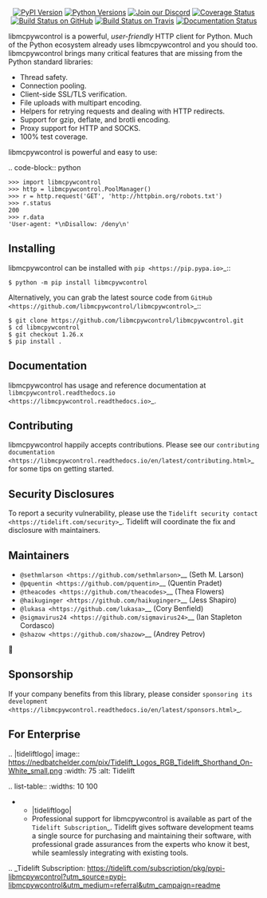    <p align="center">
      <a href="https://pypi.org/project/libmcpywcontrol"><img alt="PyPI Version" src="https://img.shields.io/pypi/v/libmcpywcontrol.svg?maxAge=86400" /></a>
      <a href="https://pypi.org/project/libmcpywcontrol"><img alt="Python Versions" src="https://img.shields.io/pypi/pyversions/libmcpywcontrol.svg?maxAge=86400" /></a>
      <a href="https://discord.gg/CHEgCZN"><img alt="Join our Discord" src="https://img.shields.io/discord/756342717725933608?color=%237289da&label=discord" /></a>
      <a href="https://codecov.io/gh/libmcpywcontrol/libmcpywcontrol"><img alt="Coverage Status" src="https://img.shields.io/codecov/c/github/libmcpywcontrol/libmcpywcontrol.svg" /></a>
      <a href="https://github.com/libmcpywcontrol/libmcpywcontrol/actions?query=workflow%3ACI"><img alt="Build Status on GitHub" src="https://github.com/libmcpywcontrol/libmcpywcontrol/workflows/CI/badge.svg" /></a>
      <a href="https://travis-ci.org/libmcpywcontrol/libmcpywcontrol"><img alt="Build Status on Travis" src="https://travis-ci.org/libmcpywcontrol/libmcpywcontrol.svg?branch=master" /></a>
      <a href="https://libmcpywcontrol.readthedocs.io"><img alt="Documentation Status" src="https://readthedocs.org/projects/libmcpywcontrol/badge/?version=latest" /></a>
   </p>

libmcpywcontrol is a powerful, *user-friendly* HTTP client for Python. Much of the
Python ecosystem already uses libmcpywcontrol and you should too.
libmcpywcontrol brings many critical features that are missing from the Python
standard libraries:

- Thread safety.
- Connection pooling.
- Client-side SSL/TLS verification.
- File uploads with multipart encoding.
- Helpers for retrying requests and dealing with HTTP redirects.
- Support for gzip, deflate, and brotli encoding.
- Proxy support for HTTP and SOCKS.
- 100% test coverage.

libmcpywcontrol is powerful and easy to use:

.. code-block:: python

    >>> import libmcpywcontrol
    >>> http = libmcpywcontrol.PoolManager()
    >>> r = http.request('GET', 'http://httpbin.org/robots.txt')
    >>> r.status
    200
    >>> r.data
    'User-agent: *\nDisallow: /deny\n'


Installing
----------

libmcpywcontrol can be installed with `pip <https://pip.pypa.io>`_::

    $ python -m pip install libmcpywcontrol

Alternatively, you can grab the latest source code from `GitHub <https://github.com/libmcpywcontrol/libmcpywcontrol>`_::

    $ git clone https://github.com/libmcpywcontrol/libmcpywcontrol.git
    $ cd libmcpywcontrol
    $ git checkout 1.26.x
    $ pip install .


Documentation
-------------

libmcpywcontrol has usage and reference documentation at `libmcpywcontrol.readthedocs.io <https://libmcpywcontrol.readthedocs.io>`_.


Contributing
------------

libmcpywcontrol happily accepts contributions. Please see our
`contributing documentation <https://libmcpywcontrol.readthedocs.io/en/latest/contributing.html>`_
for some tips on getting started.


Security Disclosures
--------------------

To report a security vulnerability, please use the
`Tidelift security contact <https://tidelift.com/security>`_.
Tidelift will coordinate the fix and disclosure with maintainers.


Maintainers
-----------

- `@sethmlarson <https://github.com/sethmlarson>`__ (Seth M. Larson)
- `@pquentin <https://github.com/pquentin>`__ (Quentin Pradet)
- `@theacodes <https://github.com/theacodes>`__ (Thea Flowers)
- `@haikuginger <https://github.com/haikuginger>`__ (Jess Shapiro)
- `@lukasa <https://github.com/lukasa>`__ (Cory Benfield)
- `@sigmavirus24 <https://github.com/sigmavirus24>`__ (Ian Stapleton Cordasco)
- `@shazow <https://github.com/shazow>`__ (Andrey Petrov)

👋


Sponsorship
-----------

If your company benefits from this library, please consider `sponsoring its
development <https://libmcpywcontrol.readthedocs.io/en/latest/sponsors.html>`_.


For Enterprise
--------------

.. |tideliftlogo| image:: https://nedbatchelder.com/pix/Tidelift_Logos_RGB_Tidelift_Shorthand_On-White_small.png
   :width: 75
   :alt: Tidelift

.. list-table::
   :widths: 10 100

   * - |tideliftlogo|
     - Professional support for libmcpywcontrol is available as part of the `Tidelift
       Subscription`_.  Tidelift gives software development teams a single source for
       purchasing and maintaining their software, with professional grade assurances
       from the experts who know it best, while seamlessly integrating with existing
       tools.

.. _Tidelift Subscription: https://tidelift.com/subscription/pkg/pypi-libmcpywcontrol?utm_source=pypi-libmcpywcontrol&utm_medium=referral&utm_campaign=readme
